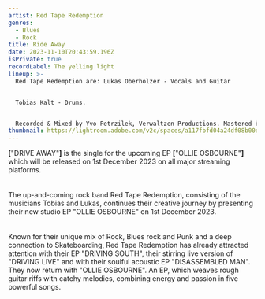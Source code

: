 ```yaml
---
artist: Red Tape Redemption
genres:
  - Blues
  - Rock
title: Ride Away
date: 2023-11-10T20:43:59.196Z
isPrivate: true
recordLabel: The yelling light
lineup: >-
  Red Tape Redemption are: Lukas Oberholzer - Vocals and Guitar 


  Tobias Kalt - Drums. 


  Recorded & Mixed by Yvo Petrzilek, Verwaltzen Productions. Mastered by Justin Weis.
thumbnail: https://lightroom.adobe.com/v2c/spaces/a117fbfd04a24df08b00dc7343422215/assets/b409aec0ae43d4a77ce9b860bf05ec7e/revisions/7bc3f58859984e0398c8b639b0438fe0/renditions/d9bfbd4b976f80206844cd821b7f573a
---
```

<!--StartFragment-->

**[**"DRIVE AWAY"**]** is the single for the upcoming EP **[**"OLLIE OSBOURNE"**]** which will be released on 1st December 2023 on all major streaming platforms.\
\
\
The up-and-coming rock band Red Tape Redemption, consisting of the musicians Tobias and Lukas, continues their creative journey by presenting their new studio EP "OLLIE OSBOURNE" on 1st December 2023.\
\
\
Known for their unique mix of Rock, Blues rock and Punk and a deep connection to Skateboarding, Red Tape Redemption has already attracted attention with their EP "DRIVING SOUTH", their stirring live version of "DRIVING LIVE" and with their soulful acoustic EP "DISASSEMBLED MAN". They now return with "OLLIE OSBOURNE". An EP, which weaves rough guitar riffs with catchy melodies, combining energy and passion in five powerful songs.

 <!--EndFragment-->